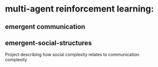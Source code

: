 # multi-agent reinforcement learning: 

## emergent communication
## emergent-social-structures

Project describing how social complexity relates to communication complexity
